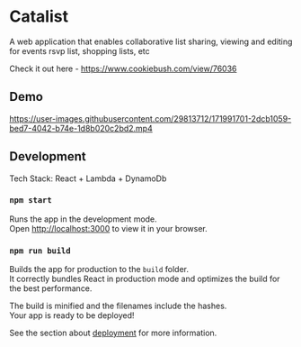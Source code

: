 
# Catalist
A web application that enables collaborative list sharing, viewing and editing for events rsvp list, shopping lists, etc

Check it out here - https://www.cookiebush.com/view/76036

## Demo

https://user-images.githubusercontent.com/29813712/171991701-2dcb1059-bed7-4042-b74e-1d8b020c2bd2.mp4


## Development

Tech Stack: React + Lambda + DynamoDb

### `npm start`

Runs the app in the development mode.\
Open [http://localhost:3000](http://localhost:3000) to view it in your browser.

### `npm run build`

Builds the app for production to the `build` folder.\
It correctly bundles React in production mode and optimizes the build for the best performance.

The build is minified and the filenames include the hashes.\
Your app is ready to be deployed!

See the section about [deployment](https://facebook.github.io/create-react-app/docs/deployment) for more information.

